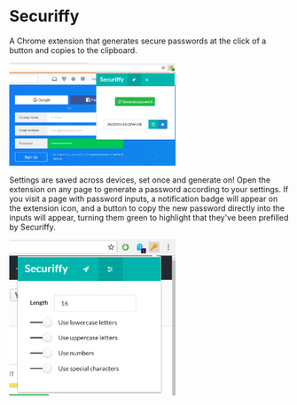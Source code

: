 # Securiffy

 A Chrome extension that generates secure passwords at the click of a button and copies to the clipboard.
 
<img src="https://github.com/alexandra03/Securiffy/blob/master/images/Background.PNG" width="300"/> 

Settings are saved across devices, set once and generate on! Open the extension on any page to generate a password according to your settings. If you visit a page with password inputs, a notification badge will appear on the extension icon, and a button to copy the new password directly into the inputs will appear, turning them green to highlight that they've been prefilled by Securiffy.

<img src="https://github.com/alexandra03/Securiffy/blob/master/images/options.PNG" width="300"/>
